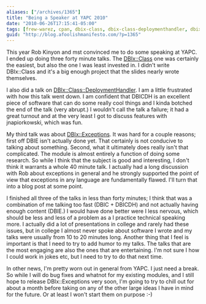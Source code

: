 ```yaml
---
aliases: ["/archives/1365"]
title: "Being a Speaker at YAPC 2010"
date: "2010-06-26T17:15:41-05:00"
tags: [frew-warez, cpan, dbix-class, dbix-class-deploymenthandler, dbix-exceptions, perl, yapc]
guid: "http://blog.afoolishmanifesto.com/?p=1365"
---
```

This year Rob Kinyon and mst convinced me to do some speaking at YAPC. I ended up doing three forty minute talks. The [DBIx::Class](http://afoolishmanifesto.com/dbic-intro/slideshow.html) one was certainly the easiest, but also the one I was least invested in. I didn't write DBIx::Class and it's a big enough project that the slides nearly wrote themselves.

I also did a talk on [DBIx::Class::DeploymentHandler](http://afoolishmanifesto.com/dbicdh-intro/slideshow.html). I am a little frustrated with how this talk went down. I am confident that DBICDH is an excellent piece of software that can do some really cool things and I kinda botched the end of the talk (very abrupt.) I wouldn't call the talk a failure; it had a great turnout and at the very least I got to discuss features with jnapiorkowski, which was fun.

My third talk was about [DBIx::Exceptions](http://afoolishmanifesto.com/dbie-intro/slideshow.html). It was hard for a couple reasons; first off DBIE isn't actually done yet. That certainly is not conducive to talking about something. Second, what it ultimately does really isn't that complicated. The module is almost entirely a function of doing some research. So while I think that the subject is good and interesting, I don't think it warrants a whole 40 minute talk. I actually had a long discussion with Rob about exceptions in general and he strongly supported the point of view that exceptions in any language are fundamentally flawed. I'll turn that into a blog post at some point.

I finished all three of the talks in less than forty minutes; I think that was a combination of me talking too fast (DBIC + DBICDH) and not actually having enough content (DBIE.) I would have done better were I less nervous, which should be less and less of a problem as a I practice technical speaking more. I actually did a lot of presentations in college and rarely had these issues, but in college I almost never spoke about software I wrote and my talks were usually from 10 to 20 minutes long. Another thing that I feel is important is that I need to try to add humor to my talks. The talks that are the most engaging are also the ones that are entertaining. I'm not sure I how I could work in jokes etc, but I need to try to do that next time.

In other news, I'm pretty worn out in general from YAPC. I just need a break. So while I will do bug fixes and whatnot for my existing modules, and I still hope to release DBIx::Exceptions very soon, I'm going to try to chill out for about a month before taking on any of the other large ideas I have in mind for the future. Or at least I won't start them on purpose :-)
